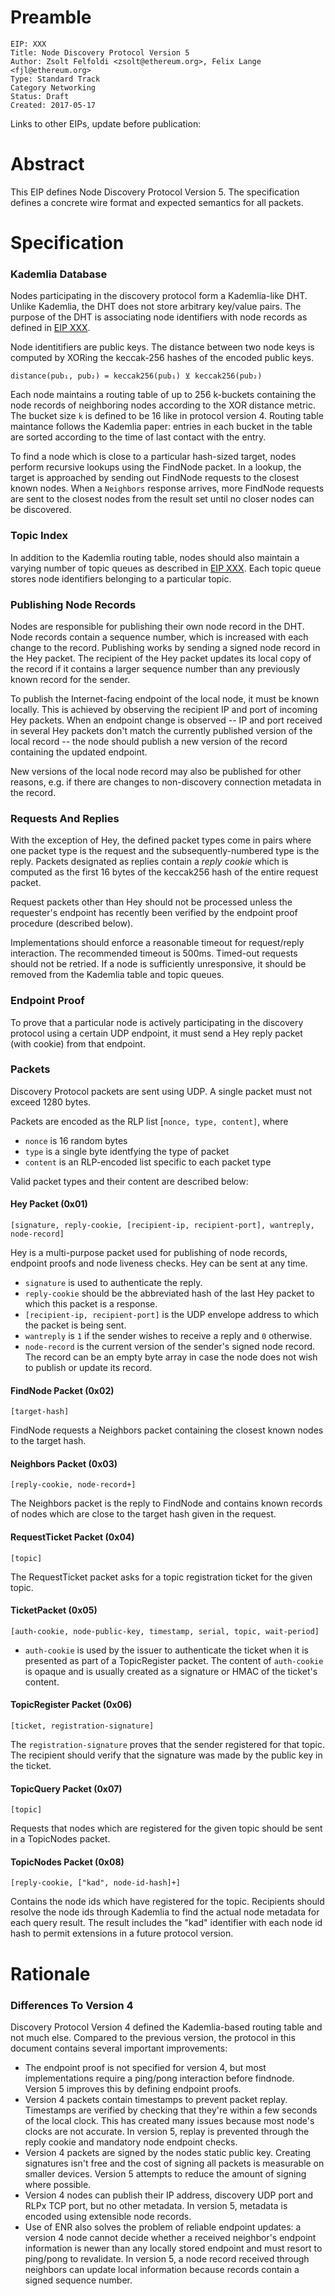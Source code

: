 # Preamble

    EIP: XXX
    Title: Node Discovery Protocol Version 5
    Author: Zsolt Felfoldi <zsolt@ethereum.org>, Felix Lange <fjl@ethereum.org>
    Type: Standard Track
    Category Networking
    Status: Draft
    Created: 2017-05-17

Links to other EIPs, update before publication:

[eip-enr]: ./discv5-enr.md
[eip-topics]: ./discv5-topics.md

# Abstract

This EIP defines Node Discovery Protocol Version 5. The specification defines a concrete
wire format and expected semantics for all packets.

# Specification

### Kademlia Database

Nodes participating in the discovery protocol form a Kademlia-like DHT. Unlike Kademlia,
the DHT does not store arbitrary key/value pairs. The purpose of the DHT is associating
node identifiers with node records as defined in [EIP XXX][eip-enr].

Node identitifiers are public keys. The distance between two node keys is computed by
XORing the keccak-256 hashes of the encoded public keys.

    distance(pub₁, pub₂) = keccak256(pub₁) ⊻ keccak256(pub₂)

Each node maintains a routing table of up to 256 k-buckets containing the node records of
neighboring nodes according to the XOR distance metric. The bucket size `k` is defined to
be 16 like in protocol version 4. Routing table maintance follows the Kademlia paper:
entries in each bucket in the table are sorted according to the time of last contact with
the entry.

To find a node which is close to a particular hash-sized target, nodes perform recursive
lookups using the FindNode packet. In a lookup, the target is approached by sending out
FindNode requests to the closest known nodes. When a `Neighbors` response arrives, more
FindNode requests are sent to the closest nodes from the result set until no closer
nodes can be discovered.

### Topic Index

In addition to the Kademlia routing table, nodes should also maintain a varying number of
topic queues as described in [EIP XXX][eip-topics]. Each topic queue stores node
identifiers belonging to a particular topic.

### Publishing Node Records

Nodes are responsible for publishing their own node record in the DHT. Node records
contain a sequence number, which is increased with each change to the record. Publishing
works by sending a signed node record in the Hey packet. The recipient of the Hey
packet updates its local copy of the record if it contains a larger sequence number than
any previously known record for the sender.

To publish the Internet-facing endpoint of the local node, it must be known locally. This
is achieved by observing the recipient IP and port of incoming Hey packets. When an
endpoint change is observed -- IP and port received in several Hey packets don't match
the currently published version of the local record -- the node should publish a new
version of the record containing the updated endpoint.

New versions of the local node record may also be published for other reasons, e.g. if
there are changes to non-discovery connection metadata in the record.

### Requests And Replies

With the exception of Hey, the defined packet types come in pairs where one packet type is
the request and the subsequently-numbered type is the reply. Packets designated as replies
contain a *reply cookie* which is computed as the first 16 bytes of the keccak256 hash of
the entire request packet.

Request packets other than Hey should not be processed unless the requester's endpoint
has recently been verified by the endpoint proof procedure (described below).

Implementations should enforce a reasonable timeout for request/reply interaction. The
recommended timeout is 500ms. Timed-out requests should not be retried. If a node is
sufficiently unresponsive, it should be removed from the Kademlia table and topic queues.

### Endpoint Proof

To prove that a particular node is actively participating in the discovery protocol using
a certain UDP endpoint, it must send a Hey reply packet (with cookie) from that endpoint.

### Packets

Discovery Protocol packets are sent using UDP. A single packet must not exceed 1280 bytes.

Packets are encoded as the RLP list  [`nonce, type, content]`, where

   * `nonce` is 16 random bytes
   * `type` is a single byte identfying the type of packet
   * `content` is an RLP-encoded list specific to each packet type

Valid packet types and their content are described below:

#### Hey Packet (0x01)

  `[signature, reply-cookie, [recipient-ip, recipient-port], wantreply, node-record]`

  Hey is a multi-purpose packet used for publishing of node records, endpoint proofs and
  node liveness checks. Hey can be sent at any time.
  
  - `signature` is used to authenticate the reply.
  - `reply-cookie` should be the abbreviated hash of the last Hey packet to which this packet is a response.
  - `[recipient-ip, recipient-port]` is the UDP envelope address to which the packet is being sent.
  - `wantreply` is `1` if the sender wishes to receive a reply and `0` otherwise.
  - `node-record` is the current version of the sender's signed node record. The record can be an
    empty byte array in case the node does not wish to publish or update its record.

#### FindNode Packet (0x02)

  `[target-hash]`

FindNode requests a Neighbors packet containing the closest known nodes to the target hash.

#### Neighbors Packet (0x03)

  `[reply-cookie, node-record+]`

The Neighbors packet is the reply to FindNode and contains known records of nodes
which are close to the target hash given in the request.

#### RequestTicket Packet (0x04)

  `[topic]`

The RequestTicket packet asks for a topic registration ticket for the given topic.

#### TicketPacket (0x05)

  `[auth-cookie, node-public-key, timestamp, serial, topic, wait-period]`

* `auth-cookie` is used by the issuer to authenticate the ticket when it is presented as
  part of a TopicRegister packet. The content of `auth-cookie` is opaque and is usually
  created as a signature or HMAC of the ticket's content.
  
#### TopicRegister Packet (0x06)

  `[ticket, registration-signature]`
  
The `registration-signature` proves that the sender registered for that topic.
The recipient should verify that the signature was made by the public key in the ticket.

#### TopicQuery Packet (0x07)

  `[topic]`
    
Requests that nodes which are registered for the given topic should be sent in a
TopicNodes packet.
    
#### TopicNodes Packet (0x08)

  `[reply-cookie, ["kad", node-id-hash]+]`
  
Contains the node ids which have registered for the topic. Recipients should resolve the
node ids through Kademlia to find the actual node metadata for each query result. The
result includes the "kad" identifier with each node id hash to permit extensions in a
future protocol version.

# Rationale

### Differences To Version 4

Discovery Protocol Version 4 defined the Kademlia-based routing table and not much else.
Compared to the previous version, the protocol in this document contains several important
improvements:

* The endpoint proof is not specified for version 4, but most implementations require a
  ping/pong interaction before findnode. Version 5 improves this by defining endpoint proofs.
* Version 4 packets contain timestamps to prevent packet replay. Timestamps are verified
  by checking that they're within a few seconds of the local clock. This has created many
  issues because most node's clocks are not accurate. In version 5, replay is prevented
  through the reply cookie and mandatory node endpoint checks.
* Version 4 packets are signed by the nodes static public key. Creating signatures
  isn't free and the cost of signing all packets is measurable on smaller devices. Version
  5 attempts to reduce the amount of signing where possible.
* Version 4 nodes can publish their IP address, discovery UDP port and RLPx TCP port, but
  no other metadata. In version 5, metadata is encoded using extensible node records.
* Use of ENR also solves the problem of reliable endpoint updates: a version 4 node cannot
  decide whether a received neighbor's endpoint information is newer than any locally
  stored endpoint and must resort to ping/pong to revalidate. In version 5, a node record
  received through neighbors can update local information because records contain a signed
  sequence number.
